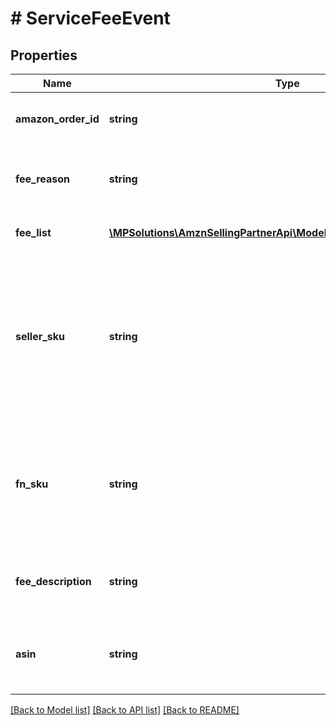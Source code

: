 # # ServiceFeeEvent

## Properties

Name | Type | Description | Notes
------------ | ------------- | ------------- | -------------
**amazon_order_id** | **string** | An Amazon-defined identifier for an order. | [optional]
**fee_reason** | **string** | A short description of the service fee reason. | [optional]
**fee_list** | [**\MPSolutions\AmznSellingPartnerApi\Models\Finances\FeeComponent[]**](FeeComponent.md) | A list of fee component information. | [optional]
**seller_sku** | **string** | The seller SKU of the item. The seller SKU is qualified by the seller&#39;s seller ID, which is included with every call to the Selling Partner API. | [optional]
**fn_sku** | **string** | A unique identifier assigned by Amazon to products stored in and fulfilled from an Amazon fulfillment center. | [optional]
**fee_description** | **string** | A short description of the service fee event. | [optional]
**asin** | **string** | The Amazon Standard Identification Number (ASIN) of the item. | [optional]

[[Back to Model list]](../../README.md#models) [[Back to API list]](../../README.md#endpoints) [[Back to README]](../../README.md)
